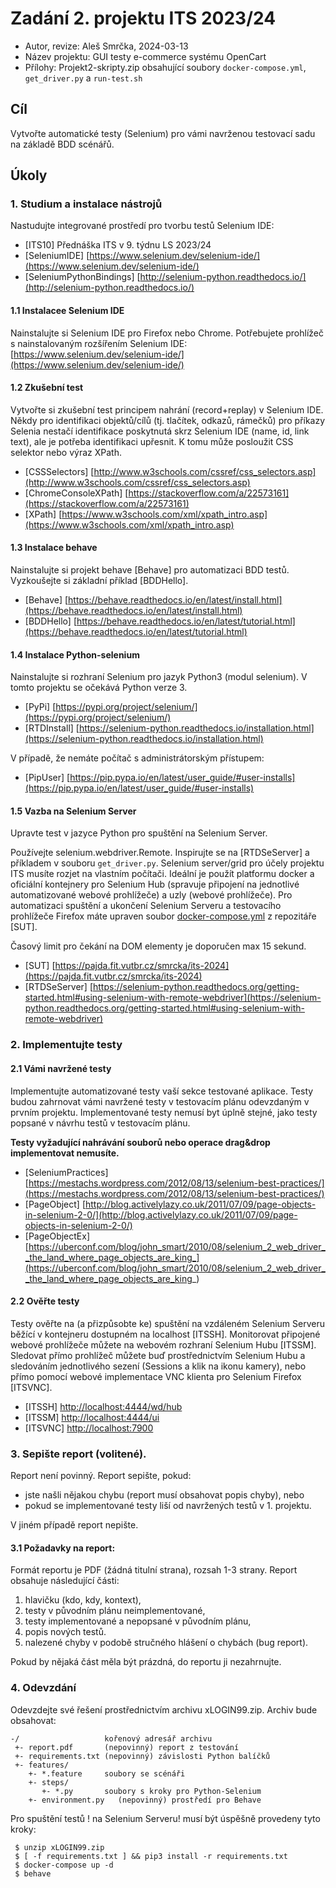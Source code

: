 # Zadání 2. projektu ITS 2023/24

* Autor, revize: Aleš Smrčka, 2024-03-13 
* Název projektu: GUI testy e-commerce systému OpenCart
* Přílohy: Projekt2-skripty.zip obsahující soubory `docker-compose.yml`, `get_driver.py` a `run-test.sh`

## Cíl

Vytvořte automatické testy (Selenium) pro vámi navrženou testovací sadu na základě BDD scénářů.

## Úkoly

### 1. Studium a instalace nástrojů

Nastudujte integrované prostředí pro tvorbu testů Selenium IDE:

- [ITS10] Přednáška ITS v 9. týdnu LS 2023/24
- [SeleniumIDE] [https://www.selenium.dev/selenium-ide/](https://www.selenium.dev/selenium-ide/)
- [SeleniumPythonBindings] [http://selenium-python.readthedocs.io/](http://selenium-python.readthedocs.io/)

#### 1.1 Instalacee Selenium IDE

Nainstalujte si Selenium IDE pro Firefox nebo Chrome. Potřebujete prohlížeč s nainstalovaným rozšířením Selenium IDE: [https://www.selenium.dev/selenium-ide/](https://www.selenium.dev/selenium-ide/)

#### 1.2 Zkušební test

Vytvořte si zkušební test principem nahrání (record+replay) v Selenium IDE. Někdy pro identifikaci objektů/cílů (tj. tlačítek, odkazů, rámečků) pro příkazy Selenia nestačí identifikace poskytnutá skrz Selenium IDE (name, id, link text), ale je potřeba identifikaci upřesnit. K tomu může posloužit CSS selektor nebo výraz XPath.

- [CSSSelectors] [http://www.w3schools.com/cssref/css_selectors.asp](http://www.w3schools.com/cssref/css_selectors.asp)
- [ChromeConsoleXPath] [https://stackoverflow.com/a/22573161](https://stackoverflow.com/a/22573161)
- [XPath] [https://www.w3schools.com/xml/xpath_intro.asp](https://www.w3schools.com/xml/xpath_intro.asp)

#### 1.3 Instalace behave

Nainstalujte si projekt behave [Behave] pro automatizaci BDD testů. Vyzkoušejte si základní příklad [BDDHello].

- [Behave] [https://behave.readthedocs.io/en/latest/install.html](https://behave.readthedocs.io/en/latest/install.html)
- [BDDHello] [https://behave.readthedocs.io/en/latest/tutorial.html](https://behave.readthedocs.io/en/latest/tutorial.html)

#### 1.4 Instalace Python-selenium

Nainstalujte si rozhraní Selenium pro jazyk Python3 (modul selenium). V tomto projektu se očekává Python verze 3.

- [PyPi] [https://pypi.org/project/selenium/](https://pypi.org/project/selenium/)
- [RTDInstall] [https://selenium-python.readthedocs.io/installation.html](https://selenium-python.readthedocs.io/installation.html)

V případě, že nemáte počítač s administrátorským přístupem:

- [PipUser] [https://pip.pypa.io/en/latest/user_guide/#user-installs](https://pip.pypa.io/en/latest/user_guide/#user-installs)

#### 1.5 Vazba na Selenium Server

Upravte test v jazyce Python pro spuštění na Selenium Server.

Používejte selenium.webdriver.Remote. Inspirujte se na [RTDSeServer] a příkladem v souboru `get_driver.py`. Selenium server/grid pro účely projektu ITS musíte rozjet na vlastním počítači. Ideální je použít platformu docker a oficiální kontejnery pro Selenium Hub (spravuje připojení na jednotlivé automatizované webové prohlížeče) a uzly (webové prohlížeče). Pro automatizaci spuštění a ukončení Selenium Serveru a testovacího prohlížeče Firefox máte upraven soubor [docker-compose.yml](https://pajda.fit.vutbr.cz/smrcka/its-2023/-/blob/master/projekt2/docker-compose.yml) z repozitáře [SUT].

Časový limit pro čekání na DOM elementy je doporučen max 15 sekund.

- [SUT] [https://pajda.fit.vutbr.cz/smrcka/its-2024](https://pajda.fit.vutbr.cz/smrcka/its-2024)
- [RTDSeServer] [https://selenium-python.readthedocs.org/getting-started.html#using-selenium-with-remote-webdriver](https://selenium-python.readthedocs.org/getting-started.html#using-selenium-with-remote-webdriver)

### 2. Implementujte testy

#### 2.1 Vámi navržené testy

Implementujte automatizované testy vaší sekce testované aplikace. Testy budou zahrnovat vámi navržené testy v testovacím plánu odevzdaným v prvním projektu. Implementované testy nemusí byt úplně stejné, jako testy popsané v návrhu testů v testovacím plánu.

**Testy vyžadující nahrávání souborů nebo operace drag&drop implementovat nemusíte.**

- [SeleniumPractices] [https://mestachs.wordpress.com/2012/08/13/selenium-best-practices/](https://mestachs.wordpress.com/2012/08/13/selenium-best-practices/)
- [PageObject] [http://blog.activelylazy.co.uk/2011/07/09/page-objects-in-selenium-2-0/](http://blog.activelylazy.co.uk/2011/07/09/page-objects-in-selenium-2-0/)
- [PageObjectEx] [https://uberconf.com/blog/john_smart/2010/08/selenium_2_web_driver__the_land_where_page_objects_are_king_](https://uberconf.com/blog/john_smart/2010/08/selenium_2_web_driver__the_land_where_page_objects_are_king_)

#### 2.2 Ověřte testy

Testy ověřte na (a přizpůsobte ke) spuštění na vzdáleném Selenium Serveru běžící v kontejneru dostupném na localhost [ITSSH]. Monitorovat připojené webové prohlížeče můžete na webovém rozhraní Selenium Hubu [ITSSM]. Sledovat přímo prohlížeč můžete buď prostřednictvím Selenium Hubu a sledováním jednotlivého sezení (Sessions a klik na ikonu kamery), nebo přímo pomocí webové implementace VNC klienta pro Selenium Firefox [ITSVNC].

- [ITSSH] [http://localhost:4444/wd/hub](http://localhost:4444/wd/hub)
- [ITSSM] [http://localhost:4444/ui](http://localhost:4444/ui)
- [ITSVNC] [http://localhost:7900](http://localhost:7900)

### 3. Sepište report (volitené).

Report není povinný. Report sepište, pokud:

* jste našli nějakou chybu (report musí obsahovat popis chyby), nebo
* pokud se implementované testy liší od navržených testů v 1. projektu.

V jiném případě report nepište.

#### 3.1 Požadavky na report:

Formát reportu je PDF (žádná titulní strana), rozsah 1-3 strany. Report obsahuje následující části:

1. hlavičku (kdo, kdy, kontext),
2. testy v původním plánu neimplementované,
3. testy implementované a nepopsané v původním plánu,
4. popis nových testů.
5. nalezené chyby v podobě stručného hlášení o chybách (bug report).

Pokud by nějaká část měla být prázdná, do reportu ji nezahrnujte.

### 4. Odevzdání

Odevzdejte své řešení prostřednictvím archivu xLOGIN99.zip. Archiv bude obsahovat:

    -/                   kořenový adresář archivu
     +- report.pdf       (nepovinný) report z testování
     +- requirements.txt (nepovinný) závislosti Python balíčků
     +- features/
        +- *.feature     soubory se scénáři
        +- steps/
           +- *.py       soubory s kroky pro Python-Selenium
        +- environment.py   (nepovinný) prostředí pro Behave


Pro spuštění testů ! na Selenium Serveru! musí být úspěšně provedeny tyto kroky:


     $ unzip xLOGIN99.zip
     $ [ -f requirements.txt ] && pip3 install -r requirements.txt
     $ docker-compose up -d
     $ behave
